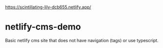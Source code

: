https://scintillating-lily-dcb655.netlify.app/
# netlify-cms-demo
Basic netlify cms site that does not have navigation (tags) or use typescript.
